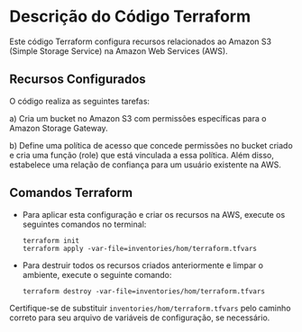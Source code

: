 # Descrição do Código Terraform

Este código Terraform configura recursos relacionados ao Amazon S3 (Simple Storage Service) na Amazon Web Services (AWS).

## Recursos Configurados

O código realiza as seguintes tarefas:

a) Cria um bucket no Amazon S3 com permissões específicas para o Amazon Storage Gateway.

b) Define uma política de acesso que concede permissões no bucket criado e cria uma função (role) que está vinculada a essa política. Além disso, estabelece uma relação de confiança para um usuário existente na AWS.

## Comandos Terraform

- Para aplicar esta configuração e criar os recursos na AWS, execute os seguintes comandos no terminal:

  ```shell
  terraform init
  terraform apply -var-file=inventories/hom/terraform.tfvars
  ```

- Para destruir todos os recursos criados anteriormente e limpar o ambiente, execute o seguinte comando:

  ```shell
  terraform destroy -var-file=inventories/hom/terraform.tfvars
  ```

Certifique-se de substituir `inventories/hom/terraform.tfvars` pelo caminho correto para seu arquivo de variáveis de configuração, se necessário.